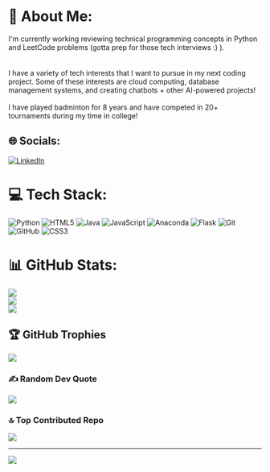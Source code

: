# 💫 About Me:
I'm currently working reviewing technical programming concepts in Python and LeetCode problems (gotta prep for those tech interviews :) ). <br><br><br>I have a variety of tech interests that I want to pursue in my next coding project. Some of these interests are cloud computing, database management systems, and creating chatbots + other AI-powered projects! <br><br>I have played badminton for 8 years and have competed in 20+ tournaments during my time in college!


## 🌐 Socials:
[![LinkedIn](https://img.shields.io/badge/LinkedIn-%230077B5.svg?logo=linkedin&logoColor=white)](https://linkedin.com/in/https://www.linkedin.com/in/sasha-cherian/) 

# 💻 Tech Stack:
![Python](https://img.shields.io/badge/python-3670A0?style=for-the-badge&logo=python&logoColor=ffdd54) ![HTML5](https://img.shields.io/badge/html5-%23E34F26.svg?style=for-the-badge&logo=html5&logoColor=white) ![Java](https://img.shields.io/badge/java-%23ED8B00.svg?style=for-the-badge&logo=openjdk&logoColor=white) ![JavaScript](https://img.shields.io/badge/javascript-%23323330.svg?style=for-the-badge&logo=javascript&logoColor=%23F7DF1E) ![Anaconda](https://img.shields.io/badge/Anaconda-%2344A833.svg?style=for-the-badge&logo=anaconda&logoColor=white) ![Flask](https://img.shields.io/badge/flask-%23000.svg?style=for-the-badge&logo=flask&logoColor=white) ![Git](https://img.shields.io/badge/git-%23F05033.svg?style=for-the-badge&logo=git&logoColor=white) ![GitHub](https://img.shields.io/badge/github-%23121011.svg?style=for-the-badge&logo=github&logoColor=white) ![CSS3](https://img.shields.io/badge/css3-%231572B6.svg?style=for-the-badge&logo=css3&logoColor=white)
# 📊 GitHub Stats:
![](https://github-readme-stats.vercel.app/api?username=cheriansasha&theme=dark&hide_border=false&include_all_commits=false&count_private=false)<br/>
![](https://nirzak-streak-stats.vercel.app/?user=cheriansasha&theme=dark&hide_border=false)<br/>
![](https://github-readme-stats.vercel.app/api/top-langs/?username=cheriansasha&theme=dark&hide_border=false&include_all_commits=false&count_private=false&layout=compact)

## 🏆 GitHub Trophies
![](https://github-profile-trophy.vercel.app/?username=cheriansasha&theme=radical&no-frame=false&no-bg=true&margin-w=4)

### ✍️ Random Dev Quote
![](https://quotes-github-readme.vercel.app/api?type=horizontal&theme=radical)

### 🔝 Top Contributed Repo
![](https://github-contributor-stats.vercel.app/api?username=cheriansasha&limit=5&theme=dark&combine_all_yearly_contributions=true)

---
[![](https://visitcount.itsvg.in/api?id=cheriansasha&icon=0&color=0)](https://visitcount.itsvg.in)

<!-- Proudly created with GPRM ( https://gprm.itsvg.in ) -->
